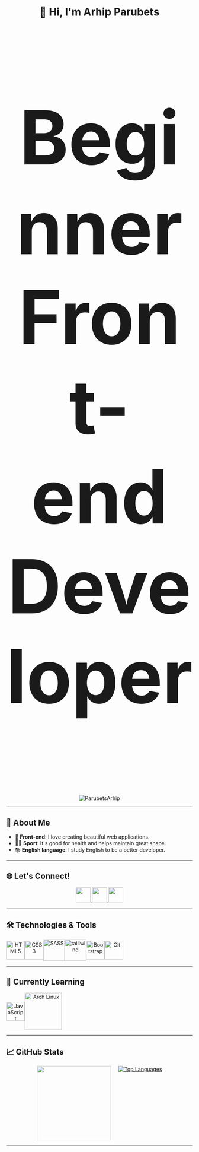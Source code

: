 # <p align="center">👋 Hi, I'm Arhip Parubets</p>

### <p align="center" style="font-size: 200px; font-weight: bold;">Beginner Front-end Developer</p>

<p align="center"> <img src="https://komarev.com/ghpvc/?username=ParubetsArhip&label=Profile%20views&color=0e75b6&style=flat" alt="ParubetsArhip" /> </p>

---

  ## 🚀 About Me
  - 🎨 **Front-end**: I love creating beautiful web applications.
  - 🏋️‍♂️ **Sport**: It's good for health and helps maintain great shape.
  - 📚 **English language**: I study English to be a better developer.

---

## 🌐 Let's Connect!
<p align="center">
  <a href="mailto:arhipparubets@gmail.com" target="_blank">
    <img src="https://upload.wikimedia.org/wikipedia/commons/4/4e/Gmail_Icon.png" height="40" width="40"/>
  </a>
  <a href="https://www.instagram.com/arhipfn?igsh=aWhlMDA2aTZlNDJs&utm_source=qr" target="_blank">
    <img src="https://upload.wikimedia.org/wikipedia/commons/a/a5/Instagram_icon.png" height="40" width="40"/>
  </a>
  <a href="https://t.me/secretok77" target="_blank">
    <img src="https://upload.wikimedia.org/wikipedia/commons/8/82/Telegram_logo.svg" height="40" width="40"/>
  </a>
</p>

---

## 🛠️ Technologies & Tools

<div align="center" style="display: flex; align-items: center;">
  <img src="https://cdn.jsdelivr.net/gh/devicons/devicon@latest/icons/html5/html5-original.svg" alt="HTML5" width="50" height="50">
  <img src="https://cdn.jsdelivr.net/gh/devicons/devicon@latest/icons/css3/css3-original.svg" alt="CSS3" width="50" height="50">
  <img src="https://cdn.jsdelivr.net/gh/devicons/devicon@latest/icons/sass/sass-original.svg" alt="SASS" width="58" height="58">
  <img src="https://cdn.jsdelivr.net/gh/devicons/devicon@latest/icons/tailwindcss/tailwindcss-original.svg" alt="taillwind" width="58" height="58">
  <img src="https://cdn.jsdelivr.net/gh/devicons/devicon@latest/icons/bootstrap/bootstrap-original.svg" alt="Bootstrap" width="50" height="50">
  <img src="https://cdn.jsdelivr.net/gh/devicons/devicon@latest/icons/git/git-plain.svg" alt="Git" width="50" height="50">
</div>

---

## 🌱 Currently Learning

<div align="center" style="display: flex; align-items: center;">
  <img src="https://cdn.jsdelivr.net/gh/devicons/devicon@latest/icons/javascript/javascript-original.svg" alt="JavaScript" width="50" height="50">
  <img src="https://cdn.jsdelivr.net/gh/devicons/devicon@latest/icons/archlinux/archlinux-original.svg" alt="Arch Linux" width="100" height="100">
</div>
  
---

## 📈 GitHub Stats
<div align="center" height="200" style="display: flex; justify-content: center; gap: 20px; flex-wrap: wrap;">
  <a href="https://github.com/ParubetsArhip">
    <img src="https://github-readme-streak-stats.herokuapp.com/?user=ParubetsArhip&stroke=ffffff&background=1c1917&ring=0891b2&fire=0891b2&currStreakNum=ffffff&currStreakLabel=0891b2&sideNums=ffffff&sideLabels=ffffff&dates=ffffff&hide_border=true" height="200"/>
  </a>

  <a href="https://github.com/ParubetsArhip">
    <img src="https://github-readme-stats.vercel.app/api/top-langs/?username=ParubetsArhip&langs_count=10&title_color=0891b2&text_color=ffffff&icon_color=0891b2&bg_color=1c1917&hide_border=true&locale=en&custom_title=Top%20%Languages" alt="Top Languages"/>
  </a>
</div>

---
